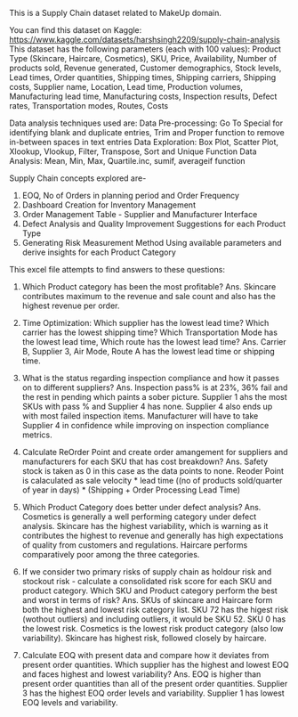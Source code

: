 This is a Supply Chain dataset related to MakeUp domain. 

You can find this dataset on Kaggle: https://www.kaggle.com/datasets/harshsingh2209/supply-chain-analysis
This dataset has the following parameters (each with 100 values): Product Type (Skincare, Haircare, Cosmetics), SKU, Price, Availability, Number of products sold, Revenue generated, Customer demographics, Stock levels, Lead times, Order quantities, 
Shipping times, Shipping carriers, Shipping costs, Supplier name, Location, Lead time, Production volumes, Manufacturing lead time, Manufacturing costs, Inspection results, Defect rates, Transportation modes, Routes,
Costs

Data analysis techniques used are: 
Data Pre-processing: Go To Special for identifying blank and duplicate entries, Trim and Proper function to remove in-between spaces in text entries
Data Exploration: Box Plot, Scatter Plot, Xlookup, Vlookup, Filter, Transpose, Sort and Unique Function
Data Analysis: Mean, Min, Max, Quartile.inc, sumif, averageif function

Supply Chain concepts explored are-
1. EOQ, No of Orders in planning period and Order Frequency
2. Dashboard Creation for Inventory Management
3. Order Management Table - Supplier and Manufacturer Interface
4. Defect Analysis and Quality Improvement Suggestions for each Product Type
5. Generating Risk Measurement Method Using available parameters and derive insights for each Product Category

This excel file attempts to find answers to these questions:
1. Which Product category has been the most profitable?
Ans. Skincare contributes maximum to the revenue and sale count and also has the highest revenue per order.
   
2. Time Optimization: Which supplier has the lowest lead time? Which carrier has the lowest shipping time? Which Transportation Mode has the lowest lead time, Which route has the lowest lead time?
Ans. Carrier B, Supplier 3, Air Mode, Route A has the lowest lead time or shipping time.
   
3. What is the status regarding inspection compliance and how it passes on to different suppliers?
Ans. Inspection pass% is at 23%, 36% fail and the rest in pending which paints a sober picture. Supplier 1 ahs the most SKUs with pass % and Supplier 4 has none. Supplier 4 also ends up with most failed inspection items.
Manufacturer will have to take Supplier 4 in confidence while improving on inspection compliance metrics.
   
4. Calculate ReOrder Point and create order amangement for suppliers and manufacturers for each SKU that has cost breakdown?
Ans. Safety stock is taken as 0 in this case as the data points to none. Reoder Point is calaculated as sale velocity * lead time ((no of products sold/quarter of year in days) * (Shipping + Order Processing Lead Time)

5. Which Product Category does better under defect analysis?
Ans. Cosmetics is generally a well performing category under defect analysis. Skincare has the highest variability, which is warning as it contributes the highest to revenue and generally has high expectations of
   quality from customers and regulations. Haircare performs comparatively poor among the three categories.
   
6. If we consider two primary risks of supply chain as holdour risk and stockout risk - calculate a consolidated risk score for each SKU and product category.
   Which SKU and Product category perform the best and worst in terms of risk?
Ans. SKUs of skincare and Haircare form both the highest and lowest risk category list. SKU 72 has the higest risk (wothout outliers) and including outliers, it would be SKU 52. SKU 0 has the lowest risk.
Cosmetics is the lowest risk product category (also low variability). Skincare has highest risk, followed closely by haircare. 

7. Calculate EOQ with present data and compare how it deviates from present order quantities. Which supplier has the highest and lowest EOQ and faces highest and lowest variability?
Ans. EOQ is higher than present order quantities than all of the present order quantities. Supplier 3 has the highest EOQ order levels and variability. Supplier 1 has lowest EOQ levels and variability.  
